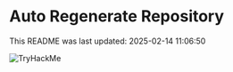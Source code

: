 # Auto Regenerate Repository

This README was last updated: 2025-02-14 11:06:50

 ![TryHackMe](https://tryhackme.com/badge/533634)